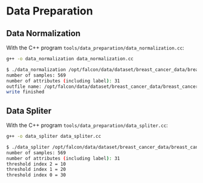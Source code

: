 # Data Preparation

## Data Normalization

With the C++ program `tools/data_preparation/data_normalization.cc`:

```sh
g++ -o data_normalization data_normalization.cc

$ ./data_normalization /opt/falcon/data/dataset/breast_cancer_data/breast_cancer.data
number of samples: 569
number of attributes (including label): 31
outfile name: /opt/falcon/data/dataset/breast_cancer_data/breast_cancer.data.norm
write finished
```

## Data Spliter

With the C++ program `tools/data_preparation/data_spliter.cc`:

```sh
g++ -o data_spliter data_spliter.cc

$ ./data_spliter /opt/falcon/data/dataset/breast_cancer_data/breast_cancer.data.norm 3
number of samples: 569
number of attributes (including label): 31
threshold index 2 = 10
threshold index 1 = 20
threshold index 0 = 30
```
